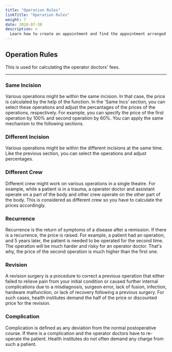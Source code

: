 ```yaml
---
title: "Operation Rules"
linkTitle: "Operation Rules"
weight: 7
date: 2018-07-30
description: >
  Learn how to create an appointment and find the appointment arranged
---
```


## Operation Rules

This is used for calculating the operator doctors' fees.

---

### Same Incision



Various operations might be within the same incision. In that case, the price is calculated by the help of the function. In the 'Same Incs' section, you can select these operations and adjust the percantages of the prices of the operations, respectively. For example, you can specify the price of the first operation by 100% and second operation by 60%. You can apply the same mechanism to the following sections.

### Different Incision

Various operations might be within the different incisions at the same time. Like the previous section, you can select the operations and adjust percentages.

### Different Crew

Different crew might work on various operations in a single theatre. For example, while a patient is in a trauma, a operator doctor and assistant operate on a part of the body and other crew operate on the other part of the body. This is considered as different crew so you have to calculate the prices accordingly.

### Recurrence

Recurrence is the return of symptoms of a disease after a remission. If there is a recurrence, the price is raised. For example, a patient had an operation, and 5 years later, the patient is needed to be operated for the second time. The operation will be much harder and risky for an operator doctor. That's why, the price of the second operation is much higher than the first one.

### Revision

A revision surgery is a procedure to correct a previous operation that either failed to relieve pain from your initial condition or caused further internal complications due to a misdiagnosis, surgeon error, lack of fusion, infection, hardware malfunction, or lack of recovery following a previous surgery. For such cases, health institutes demand the half of the price or discounted price for the revision.

### Complication

Complication is defined as any deviation from the normal postoperative course. If there is a complication and the operator doctors have to re-operate the patient. Health institutes do not often demand any charge from such a patient.






